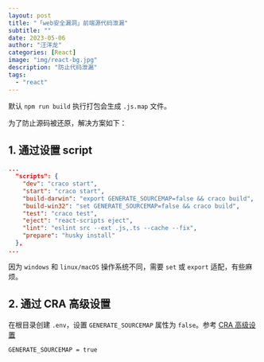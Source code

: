 ```yaml
---
layout: post
title: "「web安全漏洞」前端源代码泄漏"
subtitle: ""
date: 2023-05-06
author: "汪洋龙"
categories: [React]
image: "img/react-bg.jpg"
description: "防止代码泄漏"
tags:
  - "react"
---
```


默认 `npm run build` 执行打包会生成 `.js.map` 文件。

为了防止源码被还原，解决方案如下：

## 1. 通过设置 script

```json
...
  "scripts": {
    "dev": "craco start",
    "start": "craco start",
    "build-darwin": "export GENERATE_SOURCEMAP=false && craco build",
    "build-win32": "set GENERATE_SOURCEMAP=false && craco build",
    "test": "craco test",
    "eject": "react-scripts eject",
    "lint": "eslint src --ext .js,.ts --cache --fix",
    "prepare": "husky install"
  },
...
```

因为 `windows` 和 `linux/macOS` 操作系统不同，需要 `set` 或 `export` 适配，有些麻烦。

## 2. 通过 CRA 高级设置

在根目录创建 `.env`，设置 `GENERATE_SOURCEMAP` 属性为 `false`。参考 [CRA 高级设置](https://create-react-app.dev/docs/advanced-configuration/)

```
GENERATE_SOURCEMAP = true
```
